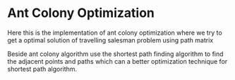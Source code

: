 # Ant Colony Optimization 
Here this is the implementation of ant colony optimization where we try to get a optimal solution of travelling salesman problem using path matrix

Beside ant colony algorithm use the shortest path finding algorithm to find the adjacent points and paths which can a better optimization technique for shortest path algorithm.
